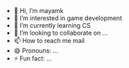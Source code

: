 - 👋 Hi, I’m mayamk
- 👀 I’m interested in  game development
- 🌱 I’m currently learning CS
- 💞️ I’m looking to collaborate on ...
- 📫 How to reach me  mail
- 😄 Pronouns: ...
- ⚡ Fun fact: ...

<!---
mghadia1/mghadia1 is a ✨ special ✨ repository because its `README.md` (this file) appears on your GitHub profile.
You can click the Preview link to take a look at your changes.
--->
